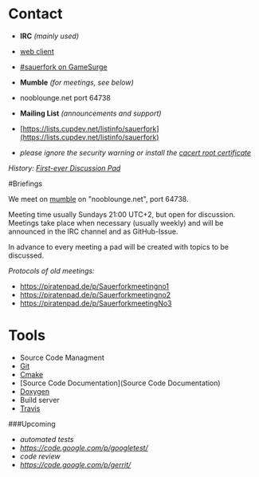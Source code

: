 # Contact

* **IRC** _(mainly used)_
 * [web client](http://irc.lc/gamesurge/sauerfork)
 * [#sauerfork on GameSurge](irc://gamesurge.net/#sauerfork)

* **Mumble** _(for meetings, see below)_
 * nooblounge.net port 64738

* **Mailing List** _(announcements and support)_
 * [https://lists.cupdev.net/listinfo/sauerfork](https://lists.cupdev.net/listinfo/sauerfork)
  * _please ignore the security warning or install the [cacert root certificate](https://www.cacert.org/index.php?id=3)_

_History: [First-ever Discussion Pad](https://piratenpad.de/p/SauerbratenFork)_

#Briefings

We meet on [mumble](http://mumble.sourceforge.net/) on "nooblounge.net", port 64738.

Meeting time usually Sundays 21:00 UTC+2, but open for discussion. 
Meetings take place when necessary (usually weekly) and will be announced in the IRC channel and as GitHub-Issue.

In advance to every meeting a pad will be created with topics to be discussed.

_Protocols of old meetings:_ 
* https://piratenpad.de/p/Sauerforkmeetingno1
* https://piratenpad.de/p/Sauerforkmeetingno2
* https://piratenpad.de/p/SauerforkmeetingNo3


# Tools
* Source Code Managment
 * [Git](http://git-scm.com/)
 * [Cmake](http://www.cmake.org/Wiki/CMake)
* [Source Code Documentation](Source Code Documentation)
 * [Doxygen](http://www.stack.nl/~dimitri/doxygen/)
* Build server
 * [Travis](https://travis-ci.org/sauerbraten-fork/sauerbraten-fork)

###Upcoming
* _automated tests_
 * _https://code.google.com/p/googletest/_
* _code review_
 * _https://code.google.com/p/gerrit/_